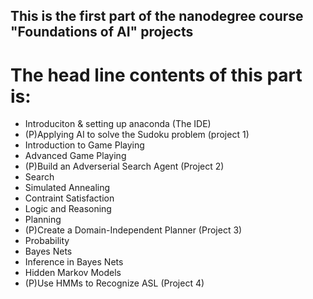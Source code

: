 ## This is the first part of the nanodegree course "Foundations of AI" projects
# The head line contents of this part is:
* Introduciton & setting up anaconda (The IDE)
* (P)Applying AI to solve the Sudoku problem (project 1)
* Introduction to Game Playing 
* Advanced Game Playing
* (P)Build an Adverserial Search Agent (Project 2)
* Search
* Simulated Annealing
* Contraint Satisfaction
* Logic and Reasoning
* Planning
* (P)Create a Domain-Independent Planner (Project 3)
* Probability
* Bayes Nets
* Inference in Bayes Nets
* Hidden Markov Models
* (P)Use HMMs to Recognize ASL (Project 4)



